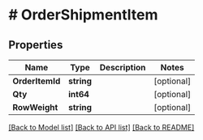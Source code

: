 # # OrderShipmentItem


## Properties 


Name | Type | Description | Notes
------------ | ------------- | ------------- | -------------
**OrderItemId**| **string** |   | [optional]
**Qty**| **int64** |   | [optional]
**RowWeight**| **string** |   | [optional]


[[Back to Model list]](../../README.md#models) [[Back to API list]](../../README.md#endpoints) [[Back to README]](../../README.md)

